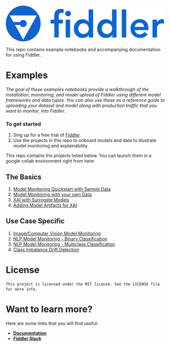 <a name="getting-started"></a>

<div align="left">
    <img src="quickstart/images/logo.png"
         alt="Image of Fiddler logo"/>
</div>


This repo contains example notebooks and accompanying documentation for using Fiddler.

<a name="examples"></a>
# Examples
*The goal of these examples notebooks provide a walkthrough of the installation, monitoring, and model upload of Fiddler using different model frameworks and data types. You can also use these as a reference guide to uploading your dataset and model along with production traffic that you want to monitor, into Fiddler.*

 ### To get started  
 1. Sing up for a free trial of [Fiddler](https://www.fiddler.ai/trial).
 2. Use the projects in this repo to onboard models and data to illustrate model monitoring and explainability.  

This repo contains the projects listed below. You can launch them in a google collab environment right from here:

## The Basics
  1.  [Model Monitoring Quickstart with Sample Data](https://colab.research.google.com/github/fiddler-labs/fiddler-examples/blob/main/quickstart/Fiddler_Quickstart_Simple_Monitoring.ipynb)
  2.  [Model Monitoring with your own Data](https://colab.research.google.com/github/fiddler-labs/fiddler-examples/blob/main/quickstart/Fiddler_Quickstart_DIY.ipynb)
  3.  [XAI with Surrogate Models](https://colab.research.google.com/github/fiddler-labs/fiddler-examples/blob/main/quickstart/Fiddler_Quickstart_Surrogate_XAI.ipynb)
  4.  [Adding Model Artifacts for XAI](https://colab.research.google.com/github/fiddler-labs/fiddler-examples/blob/main/quickstart/Fiddler_Quickstart_Add_Model_Artifact.ipynb)
## Use Case Specific  
  1. [Image/Computer Vision Model Monitoring ](https://colab.research.google.com/github/fiddler-labs/fiddler-examples/blob/main/quickstart/Fiddler_Quickstart_Image_Monitoring.ipynb)
  2. [NLP Model Monitoring - Binary Classification](https://colab.research.google.com/github/fiddler-labs/fiddler-examples/blob/main/quickstart/Fiddler_Quickstart_NLP_Monitoring.ipynb)
  3. [NLP Model Monitoring - Multiclass Classification](https://colab.research.google.com/github/fiddler-labs/fiddler-examples/blob/main/quickstart/Fiddler_Quickstart_NLP_multiclass.ipynb)
  4. [Class Imbalance Drift Detection](https://colab.research.google.com/github/fiddler-labs/fiddler-examples/blob/main/quickstart/Fiddler_Quickstart_Imbalanced_Data.ipynb)
   
<a name="license"></a>
# License

```
This project is licensed under the MIT license. See the LICENSE file for more info.
```

<a name="i-want-to-know-more"></a>
# Want to learn more?

Here are some links that you will find useful:
* **[Documentation](https://docs.fiddler.ai/)**
* **[Fiddler Slack](https://fiddler-community.slack.com/)**

